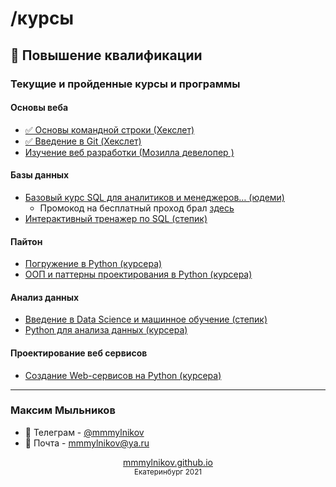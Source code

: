 # /курсы

## 🧐 Повышение квалификации
### Текущие и пройденные курсы и программы

#### Основы веба
* [✅ Основы командной строки (Хекслет)](https://ru.hexlet.io/courses/cli-basics)
* [✅ Введение в Git  (Хекслет)](https://ru.hexlet.io/courses/intro_to_git)
* [Изучение веб разработки (Мозилла девелопер )](https://developer.mozilla.org/ru/docs/Learn)

#### Базы данных
* [Базовый курс SQL для аналитиков и менеджеров… (юдеми)](https://www.udemy.com/course/sql-for-beginner/) 
  * Промокод на бесплатный проход брал [здесь](https://t.me/joinchat/VxiIJbNfZWNy3k-h)
* [Интерактивный тренажер по SQL (степик)](https://stepik.org/course/63054/)

#### Пайтон
* [Погружение в Python (курсера)](https://www.coursera.org/learn/diving-in-python/home/welcome)
* [ООП и паттерны проектирования в Python  (курсера)](https://www.coursera.org/learn/oop-patterns-python/home/welcome)

#### Анализ данных
* [Введение в Data Science и машинное обучение (степик)](https://stepik.org/course/4852/)
* [Python для анализа данных (курсера)](https://www.coursera.org/learn/python-for-data-science/home/welcome)

#### Проектирование веб сервисов
* [Создание Web-сервисов на Python  (курсера)](https://www.coursera.org/learn/python-for-web/home/welcome)


---
### Максим Мыльников

* 📱 Телеграм - [@mmmylnikov](https://t.me/MMMylnikov)
* 📧 Почта - [mmmylnikov@ya.ru](mailto:mmmylnikov@ya.ru)

<div align="center"><a href="https://mmmylnikov.github.io">mmmylnikov.github.io</a></div>
<div align="center"><small>Екатеринбург 2021</small></div>